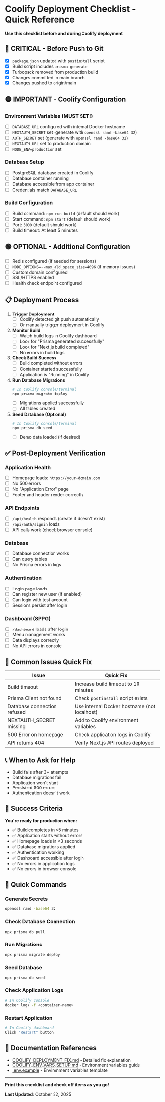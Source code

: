 # Coolify Deployment Checklist - Quick Reference

**Use this checklist before and during Coolify deployment**

## 🔴 CRITICAL - Before Push to Git

- [x] `package.json` updated with `postinstall` script
- [x] Build script includes `prisma generate`
- [x] Turbopack removed from production build
- [x] Changes committed to main branch
- [x] Changes pushed to origin/main

## 🟡 IMPORTANT - Coolify Configuration

### Environment Variables (MUST SET!)

- [ ] `DATABASE_URL` configured with internal Docker hostname
- [ ] `NEXTAUTH_SECRET` set (generate with `openssl rand -base64 32`)
- [ ] `AUTH_SECRET` set (generate with `openssl rand -base64 32`)
- [ ] `NEXTAUTH_URL` set to production domain
- [ ] `NODE_ENV=production` set

### Database Setup

- [ ] PostgreSQL database created in Coolify
- [ ] Database container running
- [ ] Database accessible from app container
- [ ] Credentials match `DATABASE_URL`

### Build Configuration

- [ ] Build command: `npm run build` (default should work)
- [ ] Start command: `npm start` (default should work)
- [ ] Port: `3000` (default should work)
- [ ] Build timeout: At least 5 minutes

## 🟢 OPTIONAL - Additional Configuration

- [ ] Redis configured (if needed for sessions)
- [ ] `NODE_OPTIONS=--max_old_space_size=4096` (if memory issues)
- [ ] Custom domain configured
- [ ] SSL/HTTPS enabled
- [ ] Health check endpoint configured

## 📋 Deployment Process

1. **Trigger Deployment**
   - [ ] Coolify detected git push automatically
   - [ ] Or manually trigger deployment in Coolify

2. **Monitor Build**
   - [ ] Watch build logs in Coolify dashboard
   - [ ] Look for "Prisma generated successfully"
   - [ ] Look for "Next.js build completed"
   - [ ] No errors in build logs

3. **Check Build Success**
   - [ ] Build completed without errors
   - [ ] Container started successfully
   - [ ] Application is "Running" in Coolify

4. **Run Database Migrations**
   ```bash
   # In Coolify console/terminal
   npx prisma migrate deploy
   ```
   - [ ] Migrations applied successfully
   - [ ] All tables created

5. **Seed Database (Optional)**
   ```bash
   # In Coolify console/terminal
   npx prisma db seed
   ```
   - [ ] Demo data loaded (if desired)

## ✅ Post-Deployment Verification

### Application Health

- [ ] Homepage loads: `https://your-domain.com`
- [ ] No 500 errors
- [ ] No "Application Error" page
- [ ] Footer and header render correctly

### API Endpoints

- [ ] `/api/health` responds (create if doesn't exist)
- [ ] `/api/auth/signin` loads
- [ ] API calls work (check browser console)

### Database

- [ ] Database connection works
- [ ] Can query tables
- [ ] No Prisma errors in logs

### Authentication

- [ ] Login page loads
- [ ] Can register new user (if enabled)
- [ ] Can login with test account
- [ ] Sessions persist after login

### Dashboard (SPPG)

- [ ] `/dashboard` loads after login
- [ ] Menu management works
- [ ] Data displays correctly
- [ ] No API errors in console

## 🐛 Common Issues Quick Fix

| Issue | Quick Fix |
|-------|-----------|
| Build timeout | Increase build timeout to 10 minutes |
| Prisma Client not found | Check `postinstall` script exists |
| Database connection refused | Use internal Docker hostname (not localhost) |
| NEXTAUTH_SECRET missing | Add to Coolify environment variables |
| 500 Error on homepage | Check application logs in Coolify |
| API returns 404 | Verify Next.js API routes deployed |

## 📞 When to Ask for Help

- Build fails after 3+ attempts
- Database migrations fail
- Application won't start
- Persistent 500 errors
- Authentication doesn't work

## 🚀 Success Criteria

**You're ready for production when:**

- ✅ Build completes in <5 minutes
- ✅ Application starts without errors
- ✅ Homepage loads in <3 seconds
- ✅ Database migrations applied
- ✅ Authentication working
- ✅ Dashboard accessible after login
- ✅ No errors in application logs
- ✅ No errors in browser console

## 📝 Quick Commands

### Generate Secrets
```bash
openssl rand -base64 32
```

### Check Database Connection
```bash
npx prisma db pull
```

### Run Migrations
```bash
npx prisma migrate deploy
```

### Seed Database
```bash
npx prisma db seed
```

### Check Application Logs
```bash
# In Coolify console
docker logs -f <container-name>
```

### Restart Application
```bash
# In Coolify dashboard
Click "Restart" button
```

## 🔗 Documentation References

- [COOLIFY_DEPLOYMENT_FIX.md](./COOLIFY_DEPLOYMENT_FIX.md) - Detailed fix explanation
- [COOLIFY_ENV_VARS_SETUP.md](./COOLIFY_ENV_VARS_SETUP.md) - Environment variables guide
- [.env.example](../.env.example) - Environment variables template

---

**Print this checklist and check off items as you go!**

**Last Updated**: October 22, 2025

